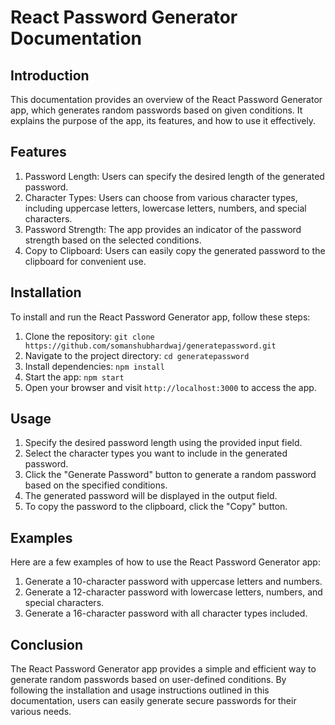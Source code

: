 # React Password Generator Documentation

## Introduction

This documentation provides an overview of the React Password Generator app, which generates random passwords based on given conditions. It explains the purpose of the app, its features, and how to use it effectively.

## Features

1. Password Length: Users can specify the desired length of the generated password.
2. Character Types: Users can choose from various character types, including uppercase letters, lowercase letters, numbers, and special characters.
3. Password Strength: The app provides an indicator of the password strength based on the selected conditions.
4. Copy to Clipboard: Users can easily copy the generated password to the clipboard for convenient use.

## Installation

To install and run the React Password Generator app, follow these steps:

1. Clone the repository: `git clone https://github.com/somanshubhardwaj/generatepassword.git`
2. Navigate to the project directory: `cd generatepassword`
3. Install dependencies: `npm install`
4. Start the app: `npm start`
5. Open your browser and visit `http://localhost:3000` to access the app.

## Usage

1. Specify the desired password length using the provided input field.
2. Select the character types you want to include in the generated password.
3. Click the "Generate Password" button to generate a random password based on the specified conditions.
4. The generated password will be displayed in the output field.
5. To copy the password to the clipboard, click the "Copy" button.

## Examples

Here are a few examples of how to use the React Password Generator app:

1. Generate a 10-character password with uppercase letters and numbers.
2. Generate a 12-character password with lowercase letters, numbers, and special characters.
3. Generate a 16-character password with all character types included.

## Conclusion

The React Password Generator app provides a simple and efficient way to generate random passwords based on user-defined conditions. By following the installation and usage instructions outlined in this documentation, users can easily generate secure passwords for their various needs.
